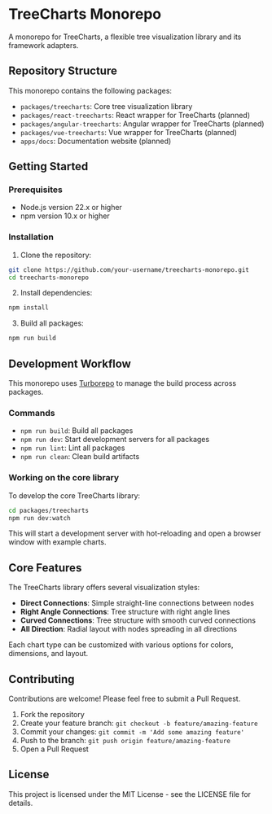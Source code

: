 # TreeCharts Monorepo

A monorepo for TreeCharts, a flexible tree visualization library and its framework adapters.

## Repository Structure

This monorepo contains the following packages:

- `packages/treecharts`: Core tree visualization library
- `packages/react-treecharts`: React wrapper for TreeCharts (planned)
- `packages/angular-treecharts`: Angular wrapper for TreeCharts (planned)
- `packages/vue-treecharts`: Vue wrapper for TreeCharts (planned)
- `apps/docs`: Documentation website (planned)

## Getting Started

### Prerequisites

- Node.js version 22.x or higher
- npm version 10.x or higher

### Installation

1. Clone the repository:

```bash
git clone https://github.com/your-username/treecharts-monorepo.git
cd treecharts-monorepo
```

2. Install dependencies:

```bash
npm install
```

3. Build all packages:

```bash
npm run build
```

## Development Workflow

This monorepo uses [Turborepo](https://turbo.build/) to manage the build process across packages.

### Commands

- `npm run build`: Build all packages
- `npm run dev`: Start development servers for all packages
- `npm run lint`: Lint all packages
- `npm run clean`: Clean build artifacts

### Working on the core library

To develop the core TreeCharts library:

```bash
cd packages/treecharts
npm run dev:watch
```

This will start a development server with hot-reloading and open a browser window with example charts.

## Core Features

The TreeCharts library offers several visualization styles:

- **Direct Connections**: Simple straight-line connections between nodes
- **Right Angle Connections**: Tree structure with right angle lines
- **Curved Connections**: Tree structure with smooth curved connections
- **All Direction**: Radial layout with nodes spreading in all directions

Each chart type can be customized with various options for colors, dimensions, and layout.

## Contributing

Contributions are welcome! Please feel free to submit a Pull Request.

1. Fork the repository
2. Create your feature branch: `git checkout -b feature/amazing-feature`
3. Commit your changes: `git commit -m 'Add some amazing feature'`
4. Push to the branch: `git push origin feature/amazing-feature`
5. Open a Pull Request

## License

This project is licensed under the MIT License - see the LICENSE file for details.
